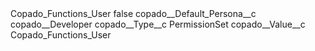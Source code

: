 <?xml version="1.0" encoding="UTF-8"?>
<CustomMetadata xmlns="http://soap.sforce.com/2006/04/metadata" xmlns:xsi="http://www.w3.org/2001/XMLSchema-instance" xmlns:xsd="http://www.w3.org/2001/XMLSchema">
    <label>Copado_Functions_User</label>
    <protected>false</protected>
    <values>
        <field>copado__Default_Persona__c</field>
        <value xsi:type="xsd:string">copado__Developer</value>
    </values>
    <values>
        <field>copado__Type__c</field>
        <value xsi:type="xsd:string">PermissionSet</value>
    </values>
    <values>
        <field>copado__Value__c</field>
        <value xsi:type="xsd:string">Copado_Functions_User</value>
    </values>
</CustomMetadata>
